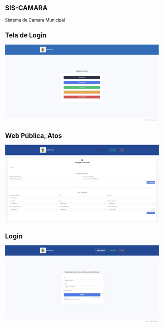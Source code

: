 
## SIS-CAMARA
Sistema de Camara Municipal
## Tela de Login

![Tela inicial](public/img/readme/pagina-inicial.JPG)


## Web Pública, Atos

![atos](public/img/readme/web-publica.JPG)

## Login
![login](public/img/readme/login.JPG)
